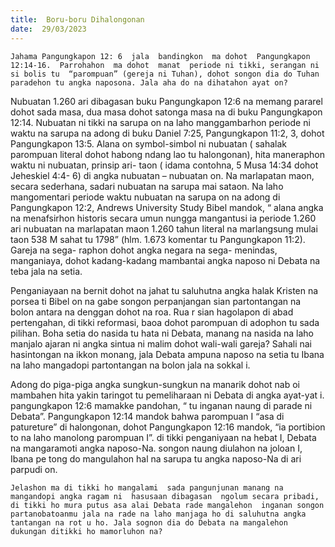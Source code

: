 ```yaml
---
title:  Boru-boru Dihalongonan
date:  29/03/2023
---
```


`Jahama Pangungkapon 12: 6  jala  bandingkon  ma dohot  Pangungkapon 12:14-16.  Parrohahon  ma dohot  manat  periode ni tikki, serangan ni si bolis tu  “parompuan” (gereja ni Tuhan), dohot songon dia do Tuhan paradehon tu angka naposona. Jala aha do na dihatahon ayat on?`

Nubuatan 1.260 ari dibagasan buku Pangungkapon 12:6 na memang   pararel dohot sada masa, dua masa dohot satonga  masa na di buku Pangungkapon 12:14. Nubuatan ni tikki na sarupa on na laho  manggambarhon  periode ni waktu na sarupa na adong di buku Daniel 7:25,  Pangungkapon 11:2, 3, dohot Pangungkapon 13:5. Alana on symbol-simbol ni nubuatan ( sahalak parompuan literal dohot habong  ndang  lao tu halongonan), hita maneraphon waktu ni nubuatan, prinsip ari- taon ( idama  contohna, 5 Musa 14:34 dohot Jeheskiel 4:4- 6) di angka nubuatan – nubuatan on.  Na marlapatan  maon, secara sederhana, sadari nubuatan na sarupa mai sataon. Na laho  mangomentari periode waktu  nubuatan  na sarupa on na adong di Pangungkapon 12:2, Andrews University Study Bibel  mandok, “ alana  angka na menafsirhon historis secara umun nungga mangantusi ia periode 1.260 ari nubuatan  na marlapatan maon 1.260 tahun  literal na marlangsung  mulai taon  538 M sahat tu 1798” (hlm. 1.673 komentar tu Pangungkapon 11:2). Gareja na sega- raphon dohot angka negara na sega- menindas, manganiaya, dohot kadang-kadang mambantai  angka  naposo  ni  Debata  na  teba  jala  na setia.

Penganiayaan  na bernit  dohot  na jahat tu saluhutna angka halak  Kristen  na porsea ti Bibel on na gabe  songon perpanjangan sian partontangan  na bolon antara na denggan dohot na roa. Rua r  sian hagolapon di abad pertengahan, di tikki reformasi, baoa dohot  parompuan di adophon  tu sada pilihan. Boha setia do nasida tu hata ni Debata, manang  na  nasida na laho  manjalo ajaran ni  angka  sintua ni  malim dohot wali-wali gareja? Sahali nai  hasintongan  na ikkon  monang, jala Debata ampuna  naposo  na  setia  tu  Ibana  na  laho  mangadopi  partontangan na bolon  jala na sokkal i.

Adong do piga-piga angka sungkun-sungkun na manarik dohot nab oi mambahen  hita yakin taringot tu pemeliharaan ni Debata di angka ayat-yat i. pangungkapon 12:6 mamakke pandohan, “ tu inganan  naung  di parade ni Debata”. Pangungkapon 12:14 mandok bahwa  parompuan I “asa di patureture” di halongonan, dohot Pangungkapon 12:16 mandok, “ia portibion to na laho manolong  parompuan I”. di tikki penganiyaan na hebat I, Debata na mangaramoti angka naposo-Na. songon  naung diulahon  na joloan I, Ibana pe tong do mangulahon hal na sarupa tu angka naposo-Na di ari parpudi on.

`Jelashon ma di tikki ho mangalami  sada pangunjunan manang na mangandopi angka ragam ni  hasusaan dibagasan  ngolum secara pribadi, di tikki ho mura putus asa alai Debata rade mangalehon  inganan songon  partanobatoanmu jala na rade na laho manjaga ho di saluhutna angka tantangan na rot u ho. Jala sognon dia do Debata na mangalehon dukungan ditikki ho mamorluhon na?`